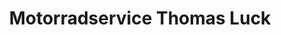 ---
title: "Motorradservice Thomas Luck"
url: /dresden/motorradservice-thomas-luck/
shop: Motorrad
---
